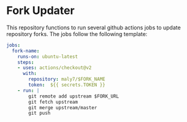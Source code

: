 # Fork Updater
This repository functions to run several github actions jobs to update repository forks. The jobs follow the following template:

```yaml
jobs:
  fork-name:
    runs-on: ubuntu-latest
    steps:
    - uses: actions/checkout@v2
      with:
        repository: maly7/$FORK_NAME
        token:  ${{ secrets.TOKEN }}
    - run: |
        git remote add upstream $FORK_URL
        git fetch upstream
        git merge upstream/master
        git push
```
